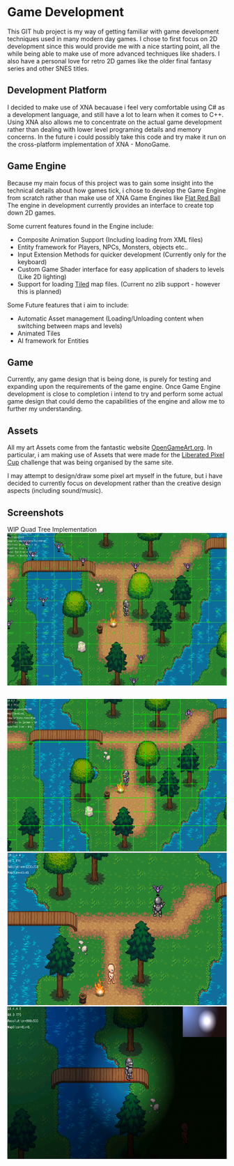 Game Development
================

This GIT hub project is my way of getting familiar with game development techniques used in many modern day games. I chose 
to first focus on 2D development since this would provide me with a nice starting point, all the while being
able to make use of more advanced techniques like shaders. I also have a personal love for retro 2D games like the older
final fantasy series and other SNES titles.

Development Platform
--------------------
I decided to make use of XNA becauase i feel very comfortable using C# as a development language, and still have a lot to learn when it comes to C++.
Using XNA also allows me to concentrate on the actual game development rather than dealing with lower level programing details and memory concerns. In the future
i could possibly take this code and try make it run on the cross-platform implementation of XNA - MonoGame.

Game Engine
-----------
Because my main focus of this project was to gain some insight into the technical details about how games tick, i chose
to develop the Game Engine from scratch rather than make use of XNA Game Engines like [Flat Red Ball](http://flatredball.com/)
The engine in development currently provides an interface to create top down 2D games. 

Some current features found in the Engine include:
* Composite Animation Support (Including loading from XML files)
* Entity framework for Players, NPCs, Monsters, objects etc..
* Input Extension Methods for quicker development (Currently only for the keyboard)
* Custom Game Shader interface for easy application of shaders to levels (Like 2D lighting)
* Support for loading [Tiled](http://www.mapeditor.org/) map files. (Current no zlib support - however this is planned)

Some Future features that i aim to include:
* Automatic Asset management (Loading/Unloading content when switching between maps and levels)
* Animated Tiles
* AI framework for Entities

Game
----

Currently, any game design that is being done, is purely for testing and expanding upon the requirements of the game engine. 
Once Game Engine development is close to completion i intend to try and perform some actual game design that could demo the 
capabilities of the engine and allow me to further my understanding.

Assets
------

All my art Assets come from the fantastic website [OpenGameArt.org](http://opengameart.org/). In particular, i am making use of
Assets that were made for the [Liberated Pixel Cup](http://lpc.opengameart.org/) challenge that was being organised by the same site.

I may attempt to design/draw some pixel art myself in the future, but i have decided to currently focus on development 
rather than the creative design aspects (including sound/music).

Screenshots
-----------

<table>
  <tr>WIP Quad Tree Implementation</tr>
  <tr><img src="QuadTree.gif" width="630" height="350"></img></tr>
</table>

<img src="GameProgress3.png" width="630" height="350"></img>
<img src="GameProgress2.png" width="630" height="350"></img>
<img src="GameProgress.png" width="630" height="350"></img>

